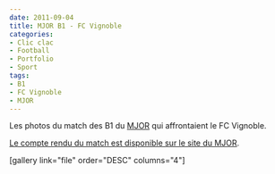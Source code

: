 ```yaml
---
date: 2011-09-04
title: MJOR B1 - FC Vignoble
categories:
- Clic clac
- Football
- Portfolio
- Sport
tags:
- B1
- FC Vignoble
- MJOR
---
```

Les photos du match des B1 du <a title="Le site du MJOR" href="https://www.mjor.ch">MJOR</a> qui affrontaient le FC Vignoble.

<!--more-->

<a title="compte rendu du match sur le site du MJOR" href="https://www.mjor.ch/fr/accueil/actualite/detail/article/match-champ-mjor-vignoble-6-2/">Le compte rendu du match est disponible sur le site du MJOR</a>.

[gallery link="file" order="DESC" columns="4"]
